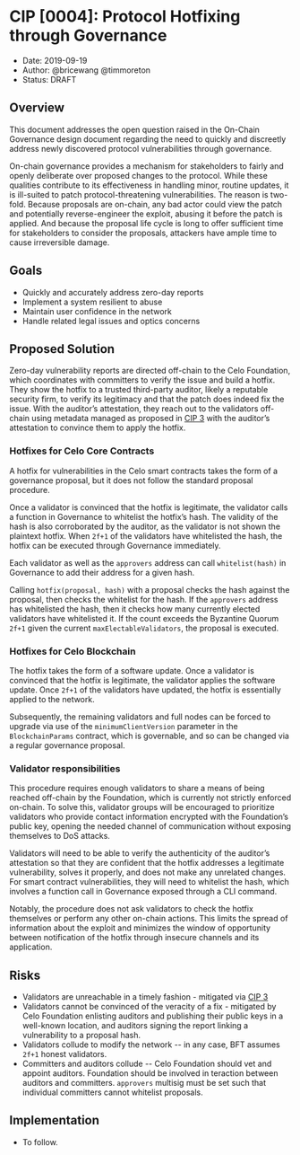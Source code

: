 # CIP [0004]: Protocol Hotfixing through Governance

- Date: 2019-09-19
- Author: @bricewang @timmoreton
- Status: DRAFT

## Overview

This document addresses the open question raised in the On-Chain Governance design document regarding the need to quickly and discreetly address newly discovered protocol vulnerabilities through governance.

On-chain governance provides a mechanism for stakeholders to fairly and openly deliberate over proposed changes to the protocol. While these qualities contribute to its effectiveness in handling minor, routine updates, it is ill-suited to patch protocol-threatening vulnerabilities. The reason is two-fold. Because proposals are on-chain, any bad actor could view the patch and potentially reverse-engineer the exploit, abusing it before the patch is applied. And because the proposal life cycle is long to offer sufficient time for stakeholders to consider the proposals, attackers have ample time to cause irreversible damage.

## Goals

- Quickly and accurately address zero-day reports
- Implement a system resilient to abuse 
- Maintain user confidence in the network
- Handle related legal issues and optics concerns

## Proposed Solution

Zero-day vulnerability reports are directed off-chain to the Celo Foundation, which coordinates with committers to verify the issue and build a hotfix. They show the hotfix to a trusted third-party auditor, likely a reputable security firm, to verify its legitimacy and that the patch does indeed fix the issue. With the auditor’s attestation, they reach out to the validators off-chain using metadata managed as proposed in [CIP 3](0003.md) with the auditor’s attestation to convince them to apply the hotfix.

### Hotfixes for Celo Core Contracts

A hotfix for vulnerabilities in the Celo smart contracts takes the form of a governance proposal, but it does not follow the standard proposal procedure. 

Once a validator is convinced that the hotfix is legitimate, the validator calls a function in Governance to whitelist the hotfix’s hash. The validity of the hash is also corroborated by the auditor, as the validator is not shown the plaintext hotfix. When `2f+1` of the validators have whitelisted the hash, the hotfix can be executed through Governance immediately.

Each validator as well as the `approvers` address can call `whitelist(hash)` in Governance to add their address for a given hash. 

Calling `hotfix(proposal, hash)` with a proposal checks the hash against the proposal, then checks the whitelist for the hash. If the `approvers` address has whitelisted the hash, then it checks how many currently elected validators have whitelisted it. If the count exceeds the Byzantine Quorum `2f+1` given the current `maxElectableValidators`, the proposal is executed. 

### Hotfixes for Celo Blockchain

The hotfix takes the form of a software update. Once a validator is convinced that the hotfix is legitimate, the validator applies the software update. Once `2f+1` of the validators have updated, the hotfix is essentially applied to the network.

Subsequently, the remaining validators and full nodes can be forced to upgrade via use of the `minimumClientVersion` parameter in the `BlockchainParams` contract, which is governable, and so can be changed via a regular governance proposal.

### Validator responsibilities

This procedure requires enough validators to share a means of being reached off-chain by the Foundation, which is currently not strictly enforced on-chain. To solve this, validator groups will be encouraged to prioritize validators who provide contact information encrypted with the Foundation’s public key, opening the needed channel of communication without exposing themselves to DoS attacks. 

Validators will need to be able to verify the authenticity of the auditor’s attestation so that they are confident that the hotfix addresses a legitimate vulnerability, solves it properly, and does not make any unrelated changes. For smart contract vulnerabilities, they will need to whitelist the hash, which involves a function call in Governance exposed through a CLI command.

Notably, the procedure does not ask validators to check the hotfix themselves or perform any other on-chain actions. This limits the spread of information about the exploit and minimizes the window of opportunity between notification of the hotfix through insecure channels and its application.

## Risks

* Validators are unreachable in a timely fashion - mitigated via [CIP 3](0003.md)
* Validators cannot be convinced of the veracity of a fix - mitigated by Celo Foundation enlisting auditors and publishing their public keys in a well-known location, and auditors signing the report linking a vulnerability to a proposal hash.
* Validators collude to modify the network -- in any case, BFT assumes `2f+1` honest validators.
* Committers and auditors collude -- Celo Foundation should vet and appoint auditors. Foundation should be involved in teraction between auditors and committers. `approvers` multisig must be set such that individual committers cannot whitelist proposals. 

## Implementation

* To follow.

